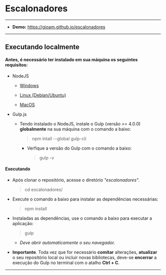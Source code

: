 Escalonadores
===============================================

--------------------

- **Demo:** https://gioam.github.io/escalonadores

--------------------

## Executando localmente

#### Antes, é necessário ter instalado em sua máquina os seguintes requisítos:

  - NodeJS

      - [Windows](https://nodejs.org/en/download/)

      - [Linux (Debian/Ubuntu)](https://github.com/CristianAmbrosi/tutoriais/blob/master/Instalar%20Node.js%20no%20Ubuntu.md)

      - [MacOS](https://nodejs.org/en/download/)

  - Gulp.js

      - Tendo instalado o NodeJS, instale o Gulp (versão >= 4.0.0) **globalmente** na sua máquina com o comando a baixo:

        > npm intall --global gulp-cli

        - Verfique a versão do Gulp com o comando a baixo:

            > gulp -v

#### Executando
  
  - Após clonar o repositório, acesse o diretório *"escalonadores"*.

      > cd escalonadores/

  - Execute o comando a baixo para instalar as dependências necessárias:

      > npm install

  - Instaladas as dependências, use o comando a baixo para executar a aplicação:

      > gulp

      - *Deve abrir automaticamente o seu navegador.*

  - **Importante**. Toda vez que for necessário **comitar** alterações, **atualizar** o seu repositório local ou incluir novas bibliotecas, deve-se **encerrar** a execução do Gulp no terminal com o atalho **Ctrl + C**. 

--------------------